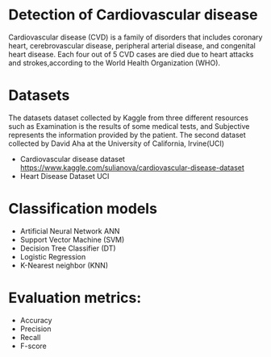 # Detection of Cardiovascular disease
Cardiovascular disease (CVD) is a family of disorders that
includes coronary heart, cerebrovascular disease, peripheral
arterial disease, and congenital heart disease. Each four out
of 5 CVD cases are died due to heart attacks and strokes,according to the World Health Organization (WHO).

# Datasets
The datasets dataset collected by Kaggle from three different resources such as Examination is the results of some medical tests, and Subjective represents the information provided by the patient. The second dataset collected by David Aha at the University of California, Irvine(UCI)

  - Cardiovascular disease dataset https://www.kaggle.com/sulianova/cardiovascular-disease-dataset
   - Heart Disease Dataset UCI 

# Classification models 
  - Artificial Neural Network ANN
  - Support Vector Machine (SVM)
  - Decision Tree Classifier (DT)
  - Logistic Regression
  - K-Nearest neighbor (KNN)

# Evaluation metrics: 
  - Accuracy 
  - Precision
  - Recall
  - F-score
